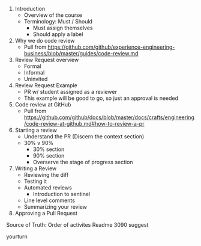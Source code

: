 1. Introduction
   - Overview of the course
   - Terminology: Must / Should
     - Must assign themselves
     - Should apply a label 
1. Why we do code review
   - Pull from https://github.com/github/experience-engineering-business/blob/master/guides/code-review.md
1. Review Request overview
   - Formal
   - Informal
   - Uninvited
1. Review Request Example
   - PR w/ student assigned as a reviewer
   - This example will be good to go, so just an approval is needed
1. Code review at GitHub
   - Pull from https://github.com/github/docs/blob/master/docs/crafts/engineering/code-review-at-github.md#how-to-review-a-pr
1. Starting a review
   - Understand the PR (Discern the context section)
   - 30% v 90%
     - 30% section
     - 90% section
     - Overserve the stage of progress section
1. Writing a Review
   - Reviewing the diff
   - Testing it
   - Automated reviews
     - Introduction to sentinel
   - Line level comments
   - Summarizing your review
1. Approving a Pull Request
    

Source of Truth: Order of activites
Readme
3090
suggest


yourturn